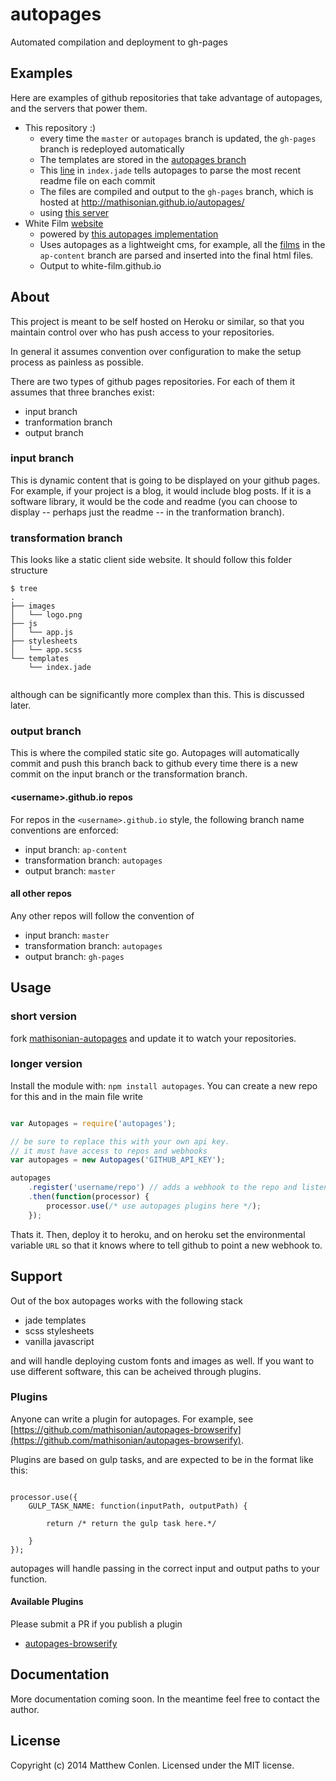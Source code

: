 # autopages 

Automated compilation and deployment to gh-pages

## Examples

Here are examples of github repositories that take advantage of autopages, and the servers that power them.

* This repository :)
    * every time the `master` or `autopages` branch is updated, the `gh-pages` branch is redeployed automatically
    * The templates are stored in the [autopages branch](https://github.com/mathisonian/autopages/tree/autopages)
    * This [line](https://github.com/mathisonian/autopages/blob/autopages/templates/index.jade#L14) in `index.jade` tells autopages to parse the most recent readme file on each commit
    * The files are compiled and output to the `gh-pages` branch, which is hosted at http://mathisonian.github.io/autopages/
    * using [this server](https://github.com/mathisonian/mathisonian-autopages)
* White Film [website](https://github.com/white-film/white-film.github.io)
    * powered by [this autopages implementation](https://github.com/white-film/wf-autopages)
    * Uses autopages as a lightweight cms, for example, all the [films](https://github.com/white-film/white-film.github.io/tree/ap-content) in the `ap-content` branch are parsed and inserted into the final html files. 
    * Output to white-film.github.io



## About

This project is meant to be self hosted on Heroku or similar, so that you maintain control over
who has push access to your repositories.

In general it assumes convention over configuration to make the setup process as painless as possible.

There are two types of github pages repositories. For each of them it assumes that three branches exist:

* input branch
* tranformation branch
* output branch

### input branch

This is dynamic content that is going to be displayed on your github pages. For example,
if your project is a blog, it would include blog posts. If it is a software library, it
would be the code and readme (you can choose to display -- perhaps just the readme -- in the tranformation branch).

### transformation branch

This looks like a static client side website. It should follow this folder structure

```
$ tree
.
├── images
│   └── logo.png
├── js
│   └── app.js
├── stylesheets
│   └── app.scss
└── templates
    └── index.jade
        
```

although can be significantly more complex than this. This is discussed later.

### output branch

This is where the compiled static site go. Autopages will automatically commit and push this branch back to github 
every time there is a new commit on the input branch or the transformation branch.

#### \<username\>.github.io repos

For repos in the `<username>.github.io` style, the following branch name conventions are enforced:

* input branch: `ap-content`
* transformation branch: `autopages`
* output branch: `master`

#### all other repos

Any other repos will follow the convention of

* input branch: `master`
* transformation branch: `autopages`
* output branch: `gh-pages`

## Usage

### short version

fork [mathisonian-autopages](https://github.com/mathisonian/mathisonian-autopages) and update it to watch your repositories.

### longer version

Install the module with: `npm install autopages`. You can create a new repo for this and in the main file write


```javascript

var Autopages = require('autopages');

// be sure to replace this with your own api key. 
// it must have access to repos and webhooks
var autopages = new Autopages('GITHUB_API_KEY'); 

autopages
    .register('username/repo') // adds a webhook to the repo and listens for commit events
    .then(function(processor) {
        processor.use(/* use autopages plugins here */);
    });

```

Thats it. Then, deploy it to heroku, and on heroku set the environmental variable `URL` so that
it knows where to tell github to point a new webhook to.


## Support

Out of the box autopages works with the following stack

* jade templates
* scss stylesheets
* vanilla javascript

and will handle deploying custom fonts and images as well. If you want to use
different software, this can be acheived through plugins.

### Plugins

Anyone can write a plugin for autopages. For example, see [https://github.com/mathisonian/autopages-browserify](https://github.com/mathisonian/autopages-browserify).

Plugins are based on gulp tasks, and are expected to be in the format like this:


```

processor.use({
    GULP_TASK_NAME: function(inputPath, outputPath) {

        return /* return the gulp task here.*/

    }
});

```

autopages will handle passing in the correct input and output paths to your function.

#### Available Plugins

Please submit a PR if you publish a plugin

* [autopages-browserify](https://github.com/mathisonian/autopages-browserify)



## Documentation

More documentation coming soon. In the meantime feel free to contact the author.



## License
Copyright (c) 2014 Matthew Conlen. Licensed under the MIT license.
